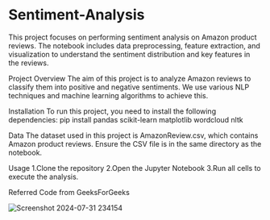 # Sentiment-Analysis

This project focuses on performing sentiment analysis on Amazon product reviews. The notebook includes data preprocessing, feature extraction, and visualization to understand the sentiment distribution and key features in the reviews.

Project Overview
The aim of this project is to analyze Amazon reviews to classify them into positive and negative sentiments. We use various NLP techniques and machine learning algorithms to achieve this.

Installation
To run this project, you need to install the following dependencies:
pip install pandas scikit-learn matplotlib wordcloud nltk

Data
The dataset used in this project is AmazonReview.csv, which contains Amazon product reviews. Ensure the CSV file is in the same directory as the notebook.

Usage
1.Clone the repository
2.Open the Jupyter Notebook
3.Run all cells to execute the analysis.

Referred Code from GeeksForGeeks

![Screenshot 2024-07-31 234154](https://github.com/user-attachments/assets/7ae153e4-a25d-4ce6-9c1c-bd7a5fb1c06f)
